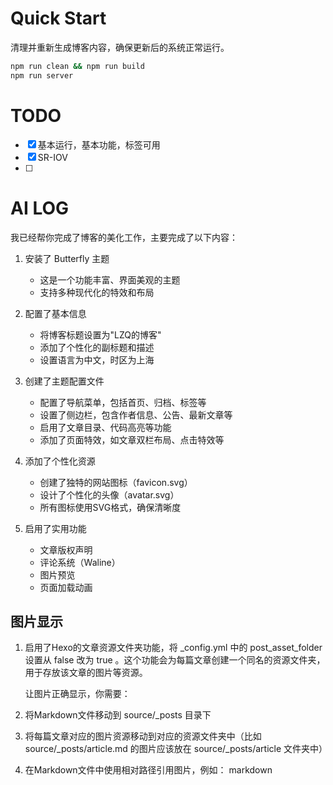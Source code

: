 # Quick Start
清理并重新生成博客内容，确保更新后的系统正常运行。
```bash
npm run clean && npm run build
npm run server
```


# TODO
- [x] 基本运行，基本功能，标签可用
- [x] SR-IOV
- [ ] 

# AI LOG
我已经帮你完成了博客的美化工作，主要完成了以下内容：

1. 安装了 Butterfly 主题
   
   - 这是一个功能丰富、界面美观的主题
   - 支持多种现代化的特效和布局
2. 配置了基本信息
   
   - 将博客标题设置为"LZQ的博客"
   - 添加了个性化的副标题和描述
   - 设置语言为中文，时区为上海
3. 创建了主题配置文件
   
   - 配置了导航菜单，包括首页、归档、标签等
   - 设置了侧边栏，包含作者信息、公告、最新文章等
   - 启用了文章目录、代码高亮等功能
   - 添加了页面特效，如文章双栏布局、点击特效等
4. 添加了个性化资源
   
   - 创建了独特的网站图标（favicon.svg）
   - 设计了个性化的头像（avatar.svg）
   - 所有图标使用SVG格式，确保清晰度
5. 启用了实用功能
   
   - 文章版权声明
   - 评论系统（Waline）
   - 图片预览
   - 页面加载动画

## 图片显示

1. 启用了Hexo的文章资源文件夹功能，将 _config.yml 中的 post_asset_folder 设置从 false 改为 true 。这个功能会为每篇文章创建一个同名的资源文件夹，用于存放该文章的图片等资源。

   让图片正确显示，你需要：

1. 将Markdown文件移动到 source/_posts 目录下
2. 将每篇文章对应的图片资源移动到对应的资源文件夹中（比如 source/_posts/article.md 的图片应该放在 source/_posts/article 文件夹中）
3. 在Markdown文件中使用相对路径引用图片，例如：
   markdown